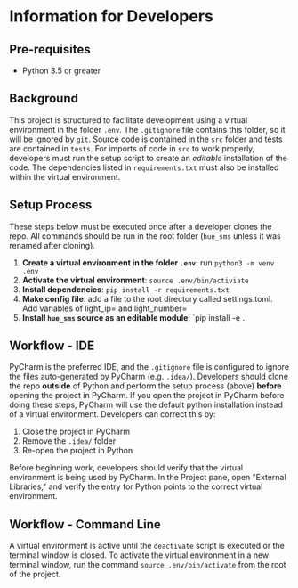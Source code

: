 
# Information for Developers 

## Pre-requisites
* Python 3.5 or greater


## Background

This project is structured to facilitate development using a virtual environment in the folder `.env`.  The 
`.gitignore` file contains this folder, so it will be ignored by `git`.  Source code is contained in the `src` 
folder and tests are contained in `tests`.  For imports of code in `src` to work properly, developers must run
the setup script to create an *editable* installation of the code.  The dependencies listed in `requirements.txt`
must also be installed within the virtual environment.  


## Setup Process

These steps below must be executed once after a developer clones the repo.  All commands should be run in the root
folder (`hue_sms` unless it was renamed after cloning).

1. **Create a virtual environment in the folder `.env`**:  run `python3 -m venv .env`
2. **Activate the virtual environment**: `source .env/bin/activiate`
3. **Install dependencies**: `pip install -r requirements.txt`
4. **Make config file**: add a file to the root directory called settings.toml.  Add variables of light_ip= and light_number=
4. **Install `hue_sms` source as an editable module**: `pip install -e .

## Workflow - IDE

PyCharm is the preferred IDE, and the `.gitignore` file is configured to ignore the files auto-generated by
PyCharm (e.g. `.idea/`).  Developers should clone the repo **outside** of Python and perform the setup process (above) 
**before** opening the project in PyCharm.  If you open the project in PyCharm before doing these steps, PyCharm will 
use the default python installation instead of a virtual environment.  Developers can correct this by:

1. Close the project in PyCharm
2. Remove the `.idea/` folder
3. Re-open the project in Python

Before beginning work, developers should verify that the virtual environment is being used by PyCharm.  In the Project 
pane, open "External Libraries," and verify the entry for Python points to the correct virtual environment.

## Workflow - Command Line

A virtual environment is active until the `deactivate` script is executed or the terminal window is closed.  To
activate the virtual environment in a new terminal window, run the command `source .env/bin/activate` from the 
root of the project.

